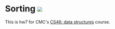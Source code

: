 # Sorting ![](https://travis-ci.com/github/colinmulligan/sorting)

This is hw7 for CMC's [CS46: data structures](https://github.com/mikeizbicki/cmc-csci046) course.
